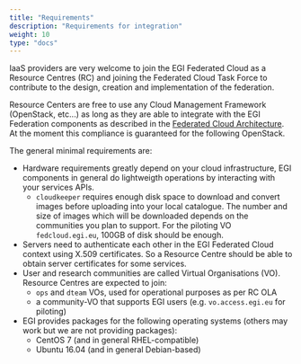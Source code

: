 ```yaml
---
title: "Requirements"
description: "Requirements for integration"
weight: 10
type: "docs"
---
```


IaaS providers are very welcome to join the EGI Federated Cloud as a Resource
Centres (RC) and joining the Federated Cloud Task Force to contribute to the
design, creation and implementation of the federation.

Resource Centers are free to use any Cloud Management Framework (OpenStack,
etc\...) as long as they are able to integrate with the EGI
Federation components as described in the
[Federated Cloud Architecture](https://wiki.egi.eu/wiki/Federated_Cloud_Architecture).
At the moment this compliance is guaranteed for the following OpenStack. 

The general minimal requirements are:

- Hardware requirements greatly depend on your cloud infrastructure, EGI
  components in general do lightweigth operations by interacting with your
  services APIs.
  - `cloudkeeper` requires enough disk space to download and convert images
    before uploading into your local catalogue. The number and size of images
    which will be downloaded depends on the communities you plan to support. For
    the piloting VO `fedcloud.egi.eu`, 100GB of disk should be enough.
- Servers need to authenticate each other in the EGI Federated Cloud context
  using X.509 certificates. So a Resource Centre should be able to obtain server
  certificates for some services.
- User and research communities are called Virtual Organisations (VO). Resource
  Centres are expected to join:
  - `ops` and `dteam` VOs, used for operational purposes as per RC OLA
  - a community-VO that supports EGI users (e.g. `vo.access.egi.eu` for
    piloting)
- EGI provides packages for the following operating systems (others may work but
  we are not providing packages):
  - CentOS 7 (and in general RHEL-compatible)
  - Ubuntu 16.04 (and in general Debian-based)
